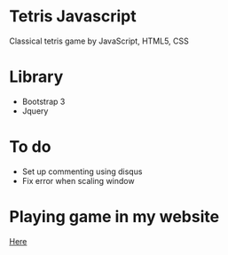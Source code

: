 # Tetris Javascript

Classical tetris game by JavaScript, HTML5, CSS

# Library 

  * Bootstrap 3
  * Jquery

# To do

  * Set up commenting using disqus
  * Fix error when scaling window

# Playing game in my website

[Here](http://phamvanlam.com/tetrisgamev1/game.html)


